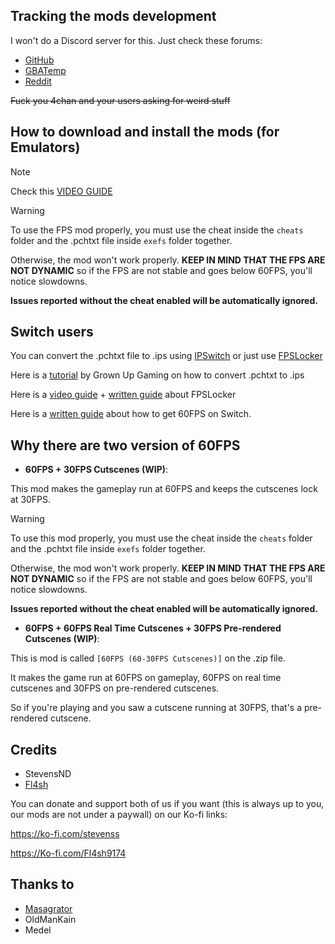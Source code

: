 ## Tracking the mods development

I won't do a Discord server for this. Just check these forums:

- [GitHub](https://github.com/StevensND/switch-port-mods/discussions/40)
- [GBATemp](https://gbatemp.net/threads/xenoblade-chronicles-x-definitive-edition-emulator-mods-cheats-discussion.668674/)
- [Reddit](https://www.reddit.com/r/yuzu/comments/1jh1fvy/xenoblade_chronicles_x_definitive_edition/)

~~Fuck you 4chan and your users asking for weird stuff~~

## How to download and install the mods (for Emulators)

> [!NOTE]
Check this [VIDEO GUIDE](https://youtu.be/PVMZ6aGJ5z4?si=EHoJf-yQ1fqnYI7X)

> [!WARNING]
To use the FPS mod properly, you must use the cheat inside the `cheats` folder and the .pchtxt file inside `exefs` folder together.

Otherwise, the mod won't work properly. **KEEP IN MIND THAT THE FPS ARE NOT DYNAMIC** so if the FPS are not stable and goes below 60FPS, you'll notice slowdowns.

**Issues reported without the cheat enabled will be automatically ignored.**

## Switch users

You can convert  the .pchtxt file to .ips using [IPSwitch](https://github.com/3096/ipswitch) or just use [FPSLocker](https://github.com/masagrator/FPSLocker)

Here is a [tutorial](https://youtu.be/m-V6Rs2sm9w?si=-b10u6yv0dhih5Kk) by Grown Up Gaming on how to convert .pchtxt to .ips

Here is a [video guide](https://youtu.be/0X5g6HF7LB4?si=n-UtFAEAj2VtjEQQ) + [written guide](https://rentry.co/NSwitch60FPSLockerGuide) about FPSLocker

Here is a [written guide](https://rentry.co/howtoget60fps) about how to get 60FPS on Switch.

## Why there are two version of 60FPS

- **60FPS + 30FPS Cutscenes (WIP)**: 

This mod makes the gameplay run at 60FPS and keeps the cutscenes lock at 30FPS.

> [!WARNING]
To use this mod properly, you must use the cheat inside the `cheats` folder and the .pchtxt file inside `exefs` folder together.

Otherwise, the mod won't work properly. **KEEP IN MIND THAT THE FPS ARE NOT DYNAMIC** so if the FPS are not stable and goes below 60FPS, you'll notice slowdowns.

**Issues reported without the cheat enabled will be automatically ignored.**

- **60FPS + 60FPS Real Time Cutscenes + 30FPS Pre-rendered Cutscenes (WIP)**:

This is mod is called `[60FPS (60-30FPS Cutscenes)]` on the .zip file.

It makes the game run at 60FPS on gameplay, 60FPS on real time cutscenes and 30FPS on pre-rendered cutscenes.

So if you're playing and you saw a cutscene running at 30FPS, that's a pre-rendered cutscene.

## Credits 

- StevensND
- [Fl4sh](https://github.com/Fl4sh9174)

You can donate and support both of us if you want (this is always up to you, our mods are not under a paywall) on our Ko-fi links:

https://ko-fi.com/stevenss

https://Ko-fi.com/Fl4sh9174 

## Thanks to 

- [Masagrator](https://github.com/masagrator/)
- OldManKain
- Medel